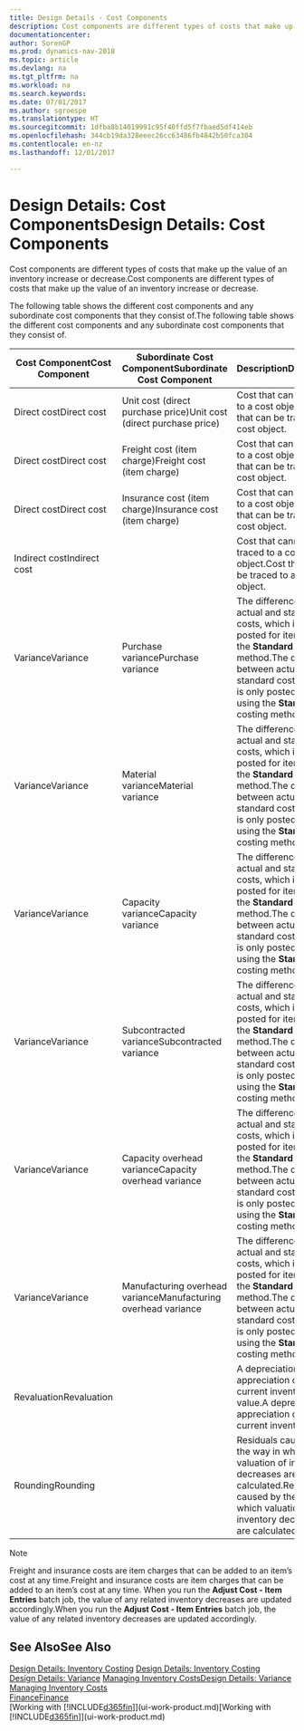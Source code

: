 ```yaml
---
title: Design Details - Cost Components
description: Cost components are different types of costs that make up the value of an inventory increase or decrease.
documentationcenter: 
author: SorenGP
ms.prod: dynamics-nav-2018
ms.topic: article
ms.devlang: na
ms.tgt_pltfrm: na
ms.workload: na
ms.search.keywords: 
ms.date: 07/01/2017
ms.author: sgroespe
ms.translationtype: HT
ms.sourcegitcommit: 1dfba8b14019991c95f40ffd5f7fbaed5df414eb
ms.openlocfilehash: 344cb19da328eeec26cc63486fb4842b50fca304
ms.contentlocale: en-nz
ms.lasthandoff: 12/01/2017

---
```

# <a name="design-details-cost-components"></a><span data-ttu-id="1ad7d-103">Design Details: Cost Components</span><span class="sxs-lookup"><span data-stu-id="1ad7d-103">Design Details: Cost Components</span></span>
<span data-ttu-id="1ad7d-104">Cost components are different types of costs that make up the value of an inventory increase or decrease.</span><span class="sxs-lookup"><span data-stu-id="1ad7d-104">Cost components are different types of costs that make up the value of an inventory increase or decrease.</span></span>  

 <span data-ttu-id="1ad7d-105">The following table shows the different cost components and any subordinate cost components that they consist of.</span><span class="sxs-lookup"><span data-stu-id="1ad7d-105">The following table shows the different cost components and any subordinate cost components that they consist of.</span></span>  

|<span data-ttu-id="1ad7d-106">Cost Component</span><span class="sxs-lookup"><span data-stu-id="1ad7d-106">Cost Component</span></span>|<span data-ttu-id="1ad7d-107">Subordinate Cost Component</span><span class="sxs-lookup"><span data-stu-id="1ad7d-107">Subordinate Cost Component</span></span>|<span data-ttu-id="1ad7d-108">Description</span><span class="sxs-lookup"><span data-stu-id="1ad7d-108">Description</span></span>|  
|--------------------|--------------------------------|---------------------------------------|  
|<span data-ttu-id="1ad7d-109">Direct cost</span><span class="sxs-lookup"><span data-stu-id="1ad7d-109">Direct cost</span></span>|<span data-ttu-id="1ad7d-110">Unit cost (direct purchase price)</span><span class="sxs-lookup"><span data-stu-id="1ad7d-110">Unit cost (direct purchase price)</span></span>|<span data-ttu-id="1ad7d-111">Cost that can be traced to a cost object.</span><span class="sxs-lookup"><span data-stu-id="1ad7d-111">Cost that can be traced to a cost object.</span></span>|  
|<span data-ttu-id="1ad7d-112">Direct cost</span><span class="sxs-lookup"><span data-stu-id="1ad7d-112">Direct cost</span></span>|<span data-ttu-id="1ad7d-113">Freight cost (item charge)</span><span class="sxs-lookup"><span data-stu-id="1ad7d-113">Freight cost (item charge)</span></span>|<span data-ttu-id="1ad7d-114">Cost that can be traced to a cost object.</span><span class="sxs-lookup"><span data-stu-id="1ad7d-114">Cost that can be traced to a cost object.</span></span>|  
|<span data-ttu-id="1ad7d-115">Direct cost</span><span class="sxs-lookup"><span data-stu-id="1ad7d-115">Direct cost</span></span>|<span data-ttu-id="1ad7d-116">Insurance cost (item charge)</span><span class="sxs-lookup"><span data-stu-id="1ad7d-116">Insurance cost (item charge)</span></span>|<span data-ttu-id="1ad7d-117">Cost that can be traced to a cost object.</span><span class="sxs-lookup"><span data-stu-id="1ad7d-117">Cost that can be traced to a cost object.</span></span>|  
|<span data-ttu-id="1ad7d-118">Indirect cost</span><span class="sxs-lookup"><span data-stu-id="1ad7d-118">Indirect cost</span></span>||<span data-ttu-id="1ad7d-119">Cost that cannot be traced to a cost object.</span><span class="sxs-lookup"><span data-stu-id="1ad7d-119">Cost that cannot be traced to a cost object.</span></span>|  
|<span data-ttu-id="1ad7d-120">Variance</span><span class="sxs-lookup"><span data-stu-id="1ad7d-120">Variance</span></span>|<span data-ttu-id="1ad7d-121">Purchase variance</span><span class="sxs-lookup"><span data-stu-id="1ad7d-121">Purchase variance</span></span>|<span data-ttu-id="1ad7d-122">The difference between actual and standard costs, which is only posted for items using the **Standard** costing method.</span><span class="sxs-lookup"><span data-stu-id="1ad7d-122">The difference between actual and standard costs, which is only posted for items using the **Standard** costing method.</span></span>|  
|<span data-ttu-id="1ad7d-123">Variance</span><span class="sxs-lookup"><span data-stu-id="1ad7d-123">Variance</span></span>|<span data-ttu-id="1ad7d-124">Material variance</span><span class="sxs-lookup"><span data-stu-id="1ad7d-124">Material variance</span></span>|<span data-ttu-id="1ad7d-125">The difference between actual and standard costs, which is only posted for items using the **Standard** costing method.</span><span class="sxs-lookup"><span data-stu-id="1ad7d-125">The difference between actual and standard costs, which is only posted for items using the **Standard** costing method.</span></span>|  
|<span data-ttu-id="1ad7d-126">Variance</span><span class="sxs-lookup"><span data-stu-id="1ad7d-126">Variance</span></span>|<span data-ttu-id="1ad7d-127">Capacity variance</span><span class="sxs-lookup"><span data-stu-id="1ad7d-127">Capacity variance</span></span>|<span data-ttu-id="1ad7d-128">The difference between actual and standard costs, which is only posted for items using the **Standard** costing method.</span><span class="sxs-lookup"><span data-stu-id="1ad7d-128">The difference between actual and standard costs, which is only posted for items using the **Standard** costing method.</span></span>|  
|<span data-ttu-id="1ad7d-129">Variance</span><span class="sxs-lookup"><span data-stu-id="1ad7d-129">Variance</span></span>|<span data-ttu-id="1ad7d-130">Subcontracted variance</span><span class="sxs-lookup"><span data-stu-id="1ad7d-130">Subcontracted variance</span></span>|<span data-ttu-id="1ad7d-131">The difference between actual and standard costs, which is only posted for items using the **Standard** costing method.</span><span class="sxs-lookup"><span data-stu-id="1ad7d-131">The difference between actual and standard costs, which is only posted for items using the **Standard** costing method.</span></span>|  
|<span data-ttu-id="1ad7d-132">Variance</span><span class="sxs-lookup"><span data-stu-id="1ad7d-132">Variance</span></span>|<span data-ttu-id="1ad7d-133">Capacity overhead variance</span><span class="sxs-lookup"><span data-stu-id="1ad7d-133">Capacity overhead variance</span></span>|<span data-ttu-id="1ad7d-134">The difference between actual and standard costs, which is only posted for items using the **Standard** costing method.</span><span class="sxs-lookup"><span data-stu-id="1ad7d-134">The difference between actual and standard costs, which is only posted for items using the **Standard** costing method.</span></span>|  
|<span data-ttu-id="1ad7d-135">Variance</span><span class="sxs-lookup"><span data-stu-id="1ad7d-135">Variance</span></span>|<span data-ttu-id="1ad7d-136">Manufacturing overhead variance</span><span class="sxs-lookup"><span data-stu-id="1ad7d-136">Manufacturing overhead variance</span></span>|<span data-ttu-id="1ad7d-137">The difference between actual and standard costs, which is only posted for items using the **Standard** costing method.</span><span class="sxs-lookup"><span data-stu-id="1ad7d-137">The difference between actual and standard costs, which is only posted for items using the **Standard** costing method.</span></span>|  
|<span data-ttu-id="1ad7d-138">Revaluation</span><span class="sxs-lookup"><span data-stu-id="1ad7d-138">Revaluation</span></span>||<span data-ttu-id="1ad7d-139">A depreciation or appreciation of the current inventory value.</span><span class="sxs-lookup"><span data-stu-id="1ad7d-139">A depreciation or appreciation of the current inventory value.</span></span>|  
|<span data-ttu-id="1ad7d-140">Rounding</span><span class="sxs-lookup"><span data-stu-id="1ad7d-140">Rounding</span></span>||<span data-ttu-id="1ad7d-141">Residuals caused by the way in which valuation of inventory decreases are calculated.</span><span class="sxs-lookup"><span data-stu-id="1ad7d-141">Residuals caused by the way in which valuation of inventory decreases are calculated.</span></span>|  

> [!NOTE]  
>  <span data-ttu-id="1ad7d-142">Freight and insurance costs are item charges that can be added to an item’s cost at any time.</span><span class="sxs-lookup"><span data-stu-id="1ad7d-142">Freight and insurance costs are item charges that can be added to an item’s cost at any time.</span></span> <span data-ttu-id="1ad7d-143">When you run the **Adjust Cost - Item Entries** batch job, the value of any related inventory decreases are updated accordingly.</span><span class="sxs-lookup"><span data-stu-id="1ad7d-143">When you run the **Adjust Cost - Item Entries** batch job, the value of any related inventory decreases are updated accordingly.</span></span>  

## <a name="see-also"></a><span data-ttu-id="1ad7d-144">See Also</span><span class="sxs-lookup"><span data-stu-id="1ad7d-144">See Also</span></span>  
 <span data-ttu-id="1ad7d-145">[Design Details: Inventory Costing](design-details-inventory-costing.md) </span><span class="sxs-lookup"><span data-stu-id="1ad7d-145">[Design Details: Inventory Costing](design-details-inventory-costing.md) </span></span>  
 <span data-ttu-id="1ad7d-146">[Design Details: Variance](design-details-variance.md) [Managing Inventory Costs](finance-manage-inventory-costs.md)</span><span class="sxs-lookup"><span data-stu-id="1ad7d-146">[Design Details: Variance](design-details-variance.md) [Managing Inventory Costs](finance-manage-inventory-costs.md)</span></span>  
 [<span data-ttu-id="1ad7d-147">Finance</span><span class="sxs-lookup"><span data-stu-id="1ad7d-147">Finance</span></span>](finance.md)  
 <span data-ttu-id="1ad7d-148">[Working with [!INCLUDE[d365fin](includes/d365fin_md.md)]](ui-work-product.md)</span><span class="sxs-lookup"><span data-stu-id="1ad7d-148">[Working with [!INCLUDE[d365fin](includes/d365fin_md.md)]](ui-work-product.md)</span></span>  


